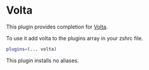 # Volta

This plugin provides completion for [Volta](https://volta.sh/).

To use it add volta to the plugins array in your zshrc file.

```sh
plugins=(... volta)
```

This plugin installs no aliases.
